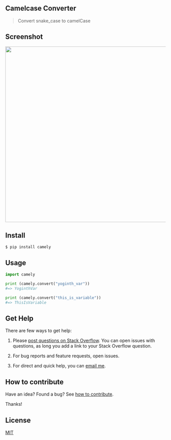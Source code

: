 ## Camelcase Converter

> Convert snake_case to camelCase

## Screenshot

<img src="https://gitlab.com/yoginth/camely/raw/master/Screenshot.png" width="550">

## Install

```
$ pip install camely
```

## Usage

```python
import camely

print (camely.convert("yoginth_var"))
#=> YoginthVar

print (camely.convert("this_is_variable"))
#=> ThisIsVariable
```

## Get Help

There are few ways to get help:

 1. Please [post questions on Stack Overflow](https://stackoverflow.com/questions/ask). You can open issues with questions, as long you add a link to your Stack Overflow question.

 2. For bug reports and feature requests, open issues.

 3. For direct and quick help, you can [email me](mailto://yoginth@zoho.com).

## How to contribute
Have an idea? Found a bug? See [how to contribute][contributing].

Thanks!

## License

[MIT][license]

[LICENSE]: https://yoginth.mit-license.org/
[contributing]: /CONTRIBUTING.md
